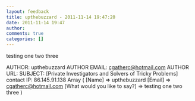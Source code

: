 ```yaml
---
layout: feedback
title: upthebuzzard - 2011-11-14 19:47:20
date: 2011-11-14 19:47
author: 
comments: true
categories: []
---
```

testing one two three
<!--more-->
AUTHOR: upthebuzzard
AUTHOR EMAIL: cgatherc@hotmail.com
AUTHOR URL: 
SUBJECT: [Private Investigators and Solvers of Tricky Problems] contact
IP: 86.145.91.138
Array
(
    [Name] =&gt; upthebuzzard
    [Email] =&gt; cgatherc@hotmail.com
    [What would you like to say?] =&gt; testing one two three
)


